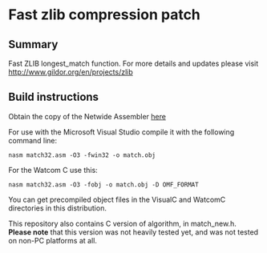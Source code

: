 Fast zlib compression patch
===========================

Summary
-------

Fast ZLIB longest_match function.
For more details and updates please visit
http://www.gildor.org/en/projects/zlib


Build instructions
------------------

Obtain the copy of the Netwide Assembler [here](http://www.nasm.us/)

For use with the Microsoft Visual Studio compile it with the following command line:

    nasm match32.asm -O3 -fwin32 -o match.obj

For the Watcom C use this:

    nasm match32.asm -O3 -fobj -o match.obj -D OMF_FORMAT

You can get precompiled object files in the VisualC and WatcomC directories in this distribution.

This repository also contains C version of algorithm, in match_new.h. **Please note** that this version was
not heavily tested yet, and was not tested on non-PC platforms at all.
